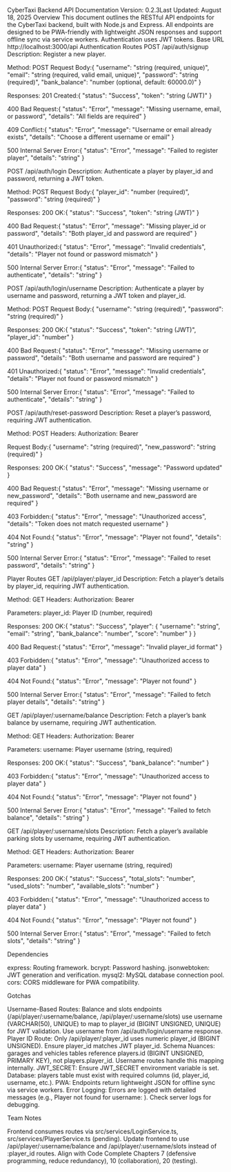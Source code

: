 CyberTaxi Backend API Documentation
Version: 0.2.3Last Updated: August 18, 2025
Overview
This document outlines the RESTful API endpoints for the CyberTaxi backend, built with Node.js and Express. All endpoints are designed to be PWA-friendly with lightweight JSON responses and support offline sync via service workers. Authentication uses JWT tokens.
Base URL
http://localhost:3000/api
Authentication Routes
POST /api/auth/signup
Description: Register a new player.

Method: POST
Request Body:{
"username": "string (required, unique)",
"email": "string (required, valid email, unique)",
"password": "string (required)",
"bank_balance": "number (optional, default: 60000.0)"
}

Responses:
201 Created:{
"status": "Success",
"token": "string (JWT)"
}

400 Bad Request:{
"status": "Error",
"message": "Missing username, email, or password",
"details": "All fields are required"
}

409 Conflict:{
"status": "Error",
"message": "Username or email already exists",
"details": "Choose a different username or email"
}

500 Internal Server Error:{
"status": "Error",
"message": "Failed to register player",
"details": "string"
}

POST /api/auth/login
Description: Authenticate a player by player_id and password, returning a JWT token.

Method: POST
Request Body:{
"player_id": "number (required)",
"password": "string (required)"
}

Responses:
200 OK:{
"status": "Success",
"token": "string (JWT)"
}

400 Bad Request:{
"status": "Error",
"message": "Missing player_id or password",
"details": "Both player_id and password are required"
}

401 Unauthorized:{
"status": "Error",
"message": "Invalid credentials",
"details": "Player not found or password mismatch"
}

500 Internal Server Error:{
"status": "Error",
"message": "Failed to authenticate",
"details": "string"
}

POST /api/auth/login/username
Description: Authenticate a player by username and password, returning a JWT token and player_id.

Method: POST
Request Body:{
"username": "string (required)",
"password": "string (required)"
}

Responses:
200 OK:{
"status": "Success",
"token": "string (JWT)",
"player_id": "number"
}

400 Bad Request:{
"status": "Error",
"message": "Missing username or password",
"details": "Both username and password are required"
}

401 Unauthorized:{
"status": "Error",
"message": "Invalid credentials",
"details": "Player not found or password mismatch"
}

500 Internal Server Error:{
"status": "Error",
"message": "Failed to authenticate",
"details": "string"
}

POST /api/auth/reset-password
Description: Reset a player’s password, requiring JWT authentication.

Method: POST
Headers:
Authorization: Bearer <JWT>

Request Body:{
"username": "string (required)",
"new_password": "string (required)"
}

Responses:
200 OK:{
"status": "Success",
"message": "Password updated"
}

400 Bad Request:{
"status": "Error",
"message": "Missing username or new_password",
"details": "Both username and new_password are required"
}

403 Forbidden:{
"status": "Error",
"message": "Unauthorized access",
"details": "Token does not match requested username"
}

404 Not Found:{
"status": "Error",
"message": "Player not found",
"details": "string"
}

500 Internal Server Error:{
"status": "Error",
"message": "Failed to reset password",
"details": "string"
}

Player Routes
GET /api/player/:player_id
Description: Fetch a player’s details by player_id, requiring JWT authentication.

Method: GET
Headers:
Authorization: Bearer <JWT>

Parameters:
player_id: Player ID (number, required)

Responses:
200 OK:{
"status": "Success",
"player": {
"username": "string",
"email": "string",
"bank_balance": "number",
"score": "number"
}
}

400 Bad Request:{
"status": "Error",
"message": "Invalid player_id format"
}

403 Forbidden:{
"status": "Error",
"message": "Unauthorized access to player data"
}

404 Not Found:{
"status": "Error",
"message": "Player not found"
}

500 Internal Server Error:{
"status": "Error",
"message": "Failed to fetch player details",
"details": "string"
}

GET /api/player/:username/balance
Description: Fetch a player’s bank balance by username, requiring JWT authentication.

Method: GET
Headers:
Authorization: Bearer <JWT>

Parameters:
username: Player username (string, required)

Responses:
200 OK:{
"status": "Success",
"bank_balance": "number"
}

403 Forbidden:{
"status": "Error",
"message": "Unauthorized access to player data"
}

404 Not Found:{
"status": "Error",
"message": "Player not found"
}

500 Internal Server Error:{
"status": "Error",
"message": "Failed to fetch balance",
"details": "string"
}

GET /api/player/:username/slots
Description: Fetch a player’s available parking slots by username, requiring JWT authentication.

Method: GET
Headers:
Authorization: Bearer <JWT>

Parameters:
username: Player username (string, required)

Responses:
200 OK:{
"status": "Success",
"total_slots": "number",
"used_slots": "number",
"available_slots": "number"
}

403 Forbidden:{
"status": "Error",
"message": "Unauthorized access to player data"
}

404 Not Found:{
"status": "Error",
"message": "Player not found"
}

500 Internal Server Error:{
"status": "Error",
"message": "Failed to fetch slots",
"details": "string"
}

Dependencies

express: Routing framework.
bcrypt: Password hashing.
jsonwebtoken: JWT generation and verification.
mysql2: MySQL database connection pool.
cors: CORS middleware for PWA compatibility.

Gotchas

Username-Based Routes: Balance and slots endpoints (/api/player/:username/balance, /api/player/:username/slots) use username (VARCHAR(50), UNIQUE) to map to player_id (BIGINT UNSIGNED, UNIQUE) for JWT validation. Use username from /api/auth/login/username response.
Player ID Route: Only /api/player/:player_id uses numeric player_id (BIGINT UNSIGNED). Ensure player_id matches JWT player_id.
Schema Nuances: garages and vehicles tables reference players.id (BIGINT UNSIGNED, PRIMARY KEY), not players.player_id. Username routes handle this mapping internally.
JWT_SECRET: Ensure JWT_SECRET environment variable is set.
Database: players table must exist with required columns (id, player_id, username, etc.).
PWA: Endpoints return lightweight JSON for offline sync via service workers.
Error Logging: Errors are logged with detailed messages (e.g., Player not found for username: <username>). Check server logs for debugging.

Team Notes

Frontend consumes routes via src/services/LoginService.ts, src/services/PlayerService.ts (pending). Update frontend to use /api/player/:username/balance and /api/player/:username/slots instead of :player_id routes.
Align with Code Complete Chapters 7 (defensive programming, reduce redundancy), 10 (collaboration), 20 (testing).
